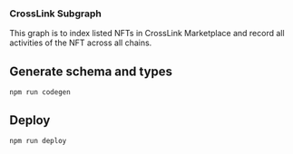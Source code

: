 ### CrossLink Subgraph
This graph is to index listed NFTs in CrossLink Marketplace and record all activities of the NFT across all chains.

## Generate schema and types
`npm run codegen`

## Deploy
`npm run deploy`
